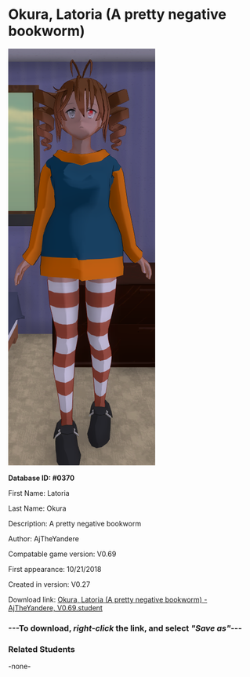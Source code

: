 # Okura, Latoria (A pretty negative bookworm)

<img src="../../Files/Images/Okura, Latoria (A pretty negative bookworm).png" title="Okura, Latoria (A pretty negative bookworm) - AjTheYandere, V0.69">

**Database ID: #0370**

First Name: Latoria

Last Name: Okura

Description: A pretty negative bookworm

Author: AjTheYandere

Compatable game version: V0.69

First appearance: 10/21/2018

Created in version: V0.27

Download link: <a href="https://raw.githubusercontent.com/Arbiter1223/Daigaku-Gurashi-Custom-Students/master/Files/Student%20Files/Okura%2C%20Latoria%20(A%20pretty%20negative%20bookworm)%20-%20AjTheYandere%2C%20V0.69.student">Okura, Latoria (A pretty negative bookworm) - AjTheYandere, V0.69.student</a>

### ---**To download, _right-click_ the link, and select _"Save as"_**---

### Related Students

-none-
